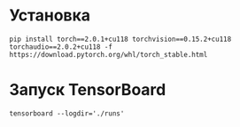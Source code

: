 # Установка
```
pip install torch==2.0.1+cu118 torchvision==0.15.2+cu118 torchaudio==2.0.2+cu118 -f https://download.pytorch.org/whl/torch_stable.html
```

# Запуск TensorBoard

```
tensorboard --logdir='./runs'
```